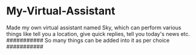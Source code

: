 # My-Virtual-Assistant
Made my own virtual assistant named Sky, which can perform various things like tell you a location, give quick replies, tell you today's news etc.
###########
So many things can be added into it as per choice
###########
